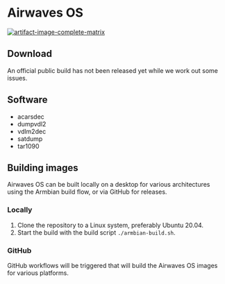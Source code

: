 # Airwaves OS

[![artifact-image-complete-matrix](https://github.com/airframesio/airwaves-os/actions/workflows/artifact-image-complete-matrix.yml/badge.svg)](https://github.com/airframesio/airwaves-os/actions/workflows/artifact-image-complete-matrix.yml)

## Download

An official public build has not been released yet while we work out some issues.

## Software

* acarsdec
* dumpvdl2
* vdlm2dec
* satdump
* tar1090

## Building images

Airwaves OS can be built locally on a desktop for various architectures using the Armbian build flow, or via GitHub
for releases.

### Locally

1. Clone the repository to a Linux system, preferably Ubuntu 20.04.
2. Start the build with the build script `./armbian-build.sh`.

### GitHub

GitHub workflows will be triggered that will build the Airwaves OS images for various platforms.

